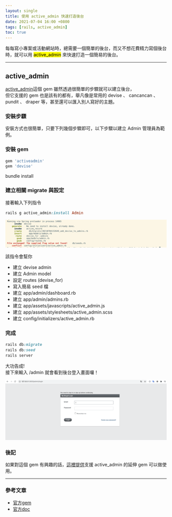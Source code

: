 ```yaml
---
layout: single
title: 使用 active_admin 快速打造後台
date: 2021-07-04 16:00 +0800
tags: [rails, active_admin]
toc: true
---
```


每每寫小專案或活動網站時，總需要一個簡單的後台，而又不想花費精力寫個後台時，就可以用 <mark>active_admin</mark> 來快速打造一個簡易的後台。


---

## active_admin
[active_admin](https://github.com/activeadmin/activeadmin)這個 gem 雖然透過很簡單的步驟就可以建立後台，  
但它支援的 gem 也是該有的都有，舉凡像是常用的 devise 、 cancancan 、 pundit 、 draper 等，甚至還可以匯入別人寫好的主題。  

### 安裝步驟
安裝方式也很簡單，只要下列幾個步驟即可，以下步驟以建立 Admin 管理員為範例。

### 安裝 gem
``` ruby
gem 'activeadmin'
gem 'devise'
```

bundle install  
  
### 建立相關 migrate 與設定

接著輸入下列指令  

``` ruby
rails g active_admin:install Admin
```

<img src="/assets/images/active_admin/install_com.png" alt="install">

該指令會幫你  
* 建立 devise admin
* 建立 Admin model
* 設定 routes (devise_for)
* 寫入簡易 seed 檔
* 建立 app/admin/dashboard.rb
* 建立 app/admin/admins.rb
* 建立 app/assets/javascripts/active_admin.js
* 建立 app/assets/stylesheets/active_admin.scss
* 建立 config/initializers/active_admin.rb

### 完成

``` ruby
rails db:migrate
rails db:seed
rails server
```

大功告成!  
接下來輸入 /admin 就會看到後台登入畫面囉！  

<img src="/assets/images/active_admin/login_page.png" alt="login_page">

### 後記
如果對這個 gem 有興趣的話，[這裡提供](https://awesomeopensource.com/projects/activeadmin)支援 active_admin 的延伸 gem 可以做使用。  
  
---
### 參考文章
* [官方gem](https://github.com/activeadmin/activeadmin)
* [官方doc](https://activeadmin.info/0-installation.html)
